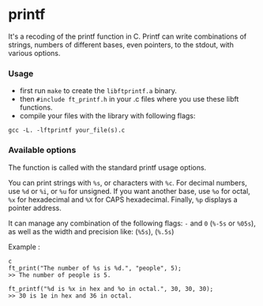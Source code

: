 # printf

It's a recoding of the printf function in C. Printf can write combinations of strings, numbers of different bases, even pointers, to the stdout, with various options.

### Usage

* first run `make` to create the ``libftprintf.a`` binary.
* then `#include ft_printf.h` in your .c files where you use these libft functions.
* compile your files with the library with following flags:
```
gcc -L. -lftprintf your_file(s).c
```

### Available options

The function is called with the standard printf usage options.

You can print strings with ``%s``, or characters with ``%c``. For decimal numbers, use ``%d`` or ``%i``, or ``%u`` for unsigned. If you want another base, use ``%o`` for octal, ``%x`` for hexadecimal and ``%X`` for CAPS hexadecimal. Finally, ``%p`` displays a pointer address.

It can manage any combination of the following flags:  ``-`` and ``0`` (``%-5s`` or ``%05s``), as well as the width and precision like: (``%5s``), (``%.5s``)

Example :

```
c
ft_print("The number of %s is %d.", "people", 5);
>> The number of people is 5.

ft_printf("%d is %x in hex and %o in octal.", 30, 30, 30);
>> 30 is 1e in hex and 36 in octal.
```
